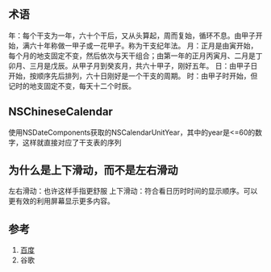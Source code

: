 ## 术语

年：每个干支为一年，六十个干后，又从头算起，周而复始，循环不息。由甲子开始，满六十年称做一甲子或一花甲子。称为干支纪年法。 
月：正月是由寅开始，每个月的地支固定不变，然后依次与天干组合；由第一年的正月丙寅月、二月是丁卯月、三月是戊辰。从甲子月到癸亥月，共六十甲子，刚好五年。 
日：由甲子日开始，按顺序先后排列，六十日刚好是一个干支的周期。 
时：由甲子时开始，但记时的地支固定不变，每天十二个时辰。

## NSChineseCalendar
使用NSDateComponents获取的NSCalendarUnitYear，其中的year是<=60的数字，这样就直接对应了干支表的序列

## 为什么是上下滑动，而不是左右滑动
左右滑动：也许这样手指更舒服
上下滑动：符合看日历时时间的显示顺序。可以更有效的利用屏幕显示更多内容。

## 参考
1. [百度](http://zhidao.baidu.com/link?url=RT6G32Emrk3qMHj8HsQVEr0kG9ZFB3qauGrNsuSG6hKSr7cOaAaYHW8kdt7qefQXjRAH4CY51oJtYA_oBxdAmK)
2. 谷歌


